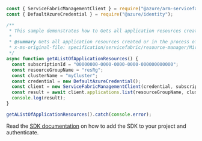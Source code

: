 ```javascript
const { ServiceFabricManagementClient } = require("@azure/arm-servicefabric");
const { DefaultAzureCredential } = require("@azure/identity");

/**
 * This sample demonstrates how to Gets all application resources created or in the process of being created in the Service Fabric cluster resource.
 *
 * @summary Gets all application resources created or in the process of being created in the Service Fabric cluster resource.
 * x-ms-original-file: specification/servicefabric/resource-manager/Microsoft.ServiceFabric/stable/2021-06-01/examples/ApplicationListOperation_example.json
 */
async function getAListOfApplicationResources() {
  const subscriptionId = "00000000-0000-0000-0000-000000000000";
  const resourceGroupName = "resRg";
  const clusterName = "myCluster";
  const credential = new DefaultAzureCredential();
  const client = new ServiceFabricManagementClient(credential, subscriptionId);
  const result = await client.applications.list(resourceGroupName, clusterName);
  console.log(result);
}

getAListOfApplicationResources().catch(console.error);
```

Read the [SDK documentation](https://github.com/Azure/azure-sdk-for-js/blob/%40azure%2Farm-servicefabric_2.0.1/sdk/servicefabric/arm-servicefabric/README.md) on how to add the SDK to your project and authenticate.
